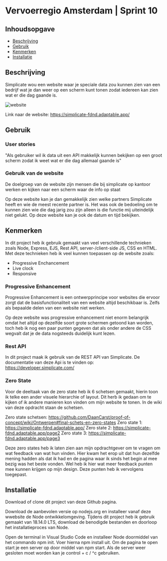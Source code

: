 # Vervoerregio Amsterdam | Sprint 10

## Inhoudsopgave

  * [Beschrijving](#beschrijving)
  * [Gebruik](#gebruik)
  * [Kenmerken](#kenmerken)
  * [Installatie](#installatie)

## Beschrijving

Simplicate wou een website waar je speciale data zou kunnen zien van een bedrijf wat je dan weer op een scherm kunt tonen zodat iedereen kan zien wat er die dag gaande is.

![website](https://cdn.discordapp.com/attachments/793090681010257933/1121003206613409812/Screenshot_2023-06-21_110614.jpg)

Link naar de website: https://simplicate-fdnd.adaptable.app/

## Gebruik

### User stories

"Als gebruiker wil ik data uit een API makkelijk kunnen bekijken op een groot scherm zodat ik weet wat er die dag allemaal gaande is"

### Gebruik van de website

De doelgroep van de website zijn mensen die bij simplicate op kantoor werken en kijken naar een scherm waar de info op staat

Op deze website kan je dan gemakkelijk zien welke partners Simplicate heeft en wie de meest recente partner is. Het was ook de bedoeling om te kunnen zien wie die dag jarig zou zijn alleen is die functie mij uiteindelijk niet gelukt. Op deze website kan je ook de datum en tijd bekijken.

## Kenmerken

In dit project heb ik gebruik gemaakt van veel verschillende technieken zoals Node,  Express, EJS, Rest API, server-/client-side JS, CSS en HTML. Met deze technieken heb ik veel kunnen toepassen op de website zoals:

* Progressive Enchancement
* Live clock
* Responsive

### Progressive Enhancement 

Progressive Enhancement is een ontwerpprincipe voor websites die ervoor zorgt dat de basisfunctionaliteit van een website altijd beschikbaar is. Zelfs als bepaalde delen van een website niet werken.

Op deze website was progressive enhancement niet enorm belangrijk omdat het altijd op dezelfde soort grote schermen getoond kan worden, toch heb ik nog een paar punten gegeven dat als onder andere de CSS wegvalt dat je de data nogsteeds duidelijk kunt lezen.

### Rest API

In dit project maak ik gebruik van de REST API van Simplicate. De documentatie van deze Api is te vinden op: https://developer.simplicate.com/

### Zero State

Voor de deeltaak van de zero state heb ik 6 schetsen gemaakt, hierin toon ik telke een ander visuele hierarchie of layout. Dit herb ik gedaan om te kijken of ik andere manieren kon vinden om mijn website te tonen. In de wiki van deze opdracht staan de schetsen.

Zero state schetsen: https://github.com/DaanCarst/proof-of-concept/wiki/Ontwerpen#final-schets-en-zero-states
Zero state 1: https://simplicate-fdnd.adaptable.app/ 
Zero state 2: https://simplicate-fdnd.adaptable.app/page2
Zero state 3: https://simplicate-fdnd.adaptable.app/page3

Deze zero states heb ik laten zien aan mijn opdrachtgever om te vragen om wat feedback van wat hun vinden. Hier kwam het erop uit dat hun dezelfde mening hadden als dat ik had en de pagina waar ik sinds het begin al mee bezig was het beste vonden. Wel heb ik hier wat meer feedback punten mee kunnen krijgen op mijn design. Deze punten heb ik vervolgens toegepast.

## Installatie

Download of clone dit project van deze Github pagina.

Download de aanbevolen versie op nodejs.org en installeer vanaf deze wwebsite de Node ontwikkelomgeving. Tijdens dit project heb ik gebruik gemaakt van 18.14.0 LTS, download de benodigde bestanden en doorloop het installatieproces van Node.

Open de terminal in Visual Studio Code en installeer Node doormiddel van het commando npm init. Voer hierna npm install uit. Om de pagina te open start je een server op door middel van npm start. Als de server weer gesloten moet worden kan je control + c / ^c gebruiken.
